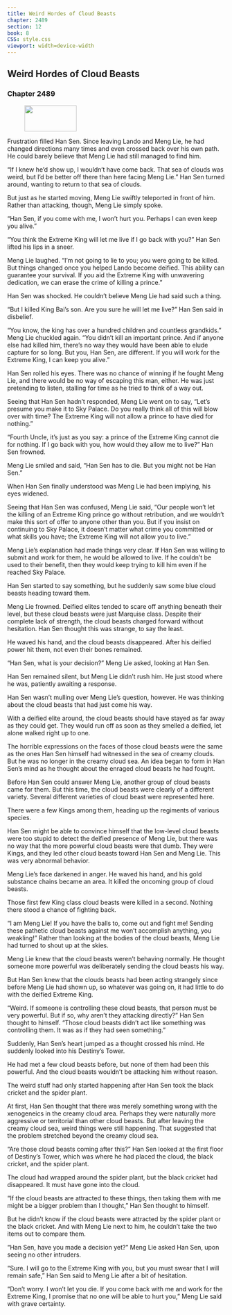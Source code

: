 ```yaml
---
title: Weird Hordes of Cloud Beasts
chapter: 2489
section: 12
book: 8
CSS: style.css
viewport: width=device-width
---
```


## Weird Hordes of Cloud Beasts

### Chapter 2489

<figure>
	<img src="../Images/gem.gif" alt="" id="gem" width="120" height="60" />
</figure>

Frustration filled Han Sen. Since leaving Lando and Meng Lie, he had changed directions many times and even crossed back over his own path. He could barely believe that Meng Lie had still managed to find him.

“If I knew he’d show up, I wouldn’t have come back. That sea of clouds was weird, but I’d be better off there than here facing Meng Lie.” Han Sen turned around, wanting to return to that sea of clouds.

But just as he started moving, Meng Lie swiftly teleported in front of him. Rather than attacking, though, Meng Lie simply spoke.

“Han Sen, if you come with me, I won’t hurt you. Perhaps I can even keep you alive.”

“You think the Extreme King will let me live if I go back with you?” Han Sen lifted his lips in a sneer.

Meng Lie laughed. “I’m not going to lie to you; you were going to be killed. But things changed once you helped Lando become deified. This ability can guarantee your survival. If you aid the Extreme King with unwavering dedication, we can erase the crime of killing a prince.”

Han Sen was shocked. He couldn’t believe Meng Lie had said such a thing.

“But I killed King Bai’s son. Are you sure he will let me live?” Han Sen said in disbelief.

“You know, the king has over a hundred children and countless grandkids.” Meng Lie chuckled again. “You didn’t kill an important prince. And if anyone else had killed him, there’s no way they would have been able to elude capture for so long. But you, Han Sen, are different. If you will work for the Extreme King, I can keep you alive.”

Han Sen rolled his eyes. There was no chance of winning if he fought Meng Lie, and there would be no way of escaping this man, either. He was just pretending to listen, stalling for time as he tried to think of a way out.

Seeing that Han Sen hadn’t responded, Meng Lie went on to say, “Let’s presume you make it to Sky Palace. Do you really think all of this will blow over with time? The Extreme King will not allow a prince to have died for nothing.”

“Fourth Uncle, it’s just as you say: a prince of the Extreme King cannot die for nothing. If I go back with you, how would they allow me to live?” Han Sen frowned.

Meng Lie smiled and said, “Han Sen has to die. But you might not be Han Sen.”

When Han Sen finally understood was Meng Lie had been implying, his eyes widened.

Seeing that Han Sen was confused, Meng Lie said, “Our people won’t let the killing of an Extreme King prince go without retribution, and we wouldn’t make this sort of offer to anyone other than you. But if you insist on continuing to Sky Palace, it doesn’t matter what crime you committed or what skills you have; the Extreme King will not allow you to live.”

Meng Lie’s explanation had made things very clear. If Han Sen was willing to submit and work for them, he would be allowed to live. If he couldn’t be used to their benefit, then they would keep trying to kill him even if he reached Sky Palace.

Han Sen started to say something, but he suddenly saw some blue cloud beasts heading toward them.

Meng Lie frowned. Deified elites tended to scare off anything beneath their level, but these cloud beasts were just Marquise class. Despite their complete lack of strength, the cloud beasts charged forward without hesitation. Han Sen thought this was strange, to say the least.

He waved his hand, and the cloud beasts disappeared. After his deified power hit them, not even their bones remained.

“Han Sen, what is your decision?” Meng Lie asked, looking at Han Sen.

Han Sen remained silent, but Meng Lie didn’t rush him. He just stood where he was, patiently awaiting a response.

Han Sen wasn’t mulling over Meng Lie’s question, however. He was thinking about the cloud beasts that had just come his way.

With a deified elite around, the cloud beasts should have stayed as far away as they could get. They would run off as soon as they smelled a deified, let alone walked right up to one.

The horrible expressions on the faces of those cloud beasts were the same as the ones Han Sen himself had witnessed in the sea of creamy clouds. But he was no longer in the creamy cloud sea. An idea began to form in Han Sen’s mind as he thought about the enraged cloud beasts he had fought.

Before Han Sen could answer Meng Lie, another group of cloud beasts came for them. But this time, the cloud beasts were clearly of a different variety. Several different varieties of cloud beast were represented here.

There were a few Kings among them, heading up the regiments of various species.

Han Sen might be able to convince himself that the low-level cloud beasts were too stupid to detect the deified presence of Meng Lie, but there was no way that the more powerful cloud beasts were that dumb. They were Kings, and they led other cloud beasts toward Han Sen and Meng Lie. This was very abnormal behavior.

Meng Lie’s face darkened in anger. He waved his hand, and his gold substance chains became an area. It killed the oncoming group of cloud beasts.

Those first few King class cloud beasts were killed in a second. Nothing there stood a chance of fighting back.

“I am Meng Lie! If you have the balls to, come out and fight me! Sending these pathetic cloud beasts against me won’t accomplish anything, you weakling!” Rather than looking at the bodies of the cloud beasts, Meng Lie had turned to shout up at the skies.

Meng Lie knew that the cloud beasts weren’t behaving normally. He thought someone more powerful was deliberately sending the cloud beasts his way.

But Han Sen knew that the clouds beasts had been acting strangely since before Meng Lie had shown up, so whatever was going on, it had little to do with the deified Extreme King.

“Weird. If someone is controlling these cloud beasts, that person must be very powerful. But if so, why aren’t they attacking directly?” Han Sen thought to himself. “Those cloud beasts didn’t act like something was controlling them. It was as if they had seen something.”

Suddenly, Han Sen’s heart jumped as a thought crossed his mind. He suddenly looked into his Destiny’s Tower.

He had met a few cloud beasts before, but none of them had been this powerful. And the cloud beasts wouldn’t be attacking him without reason.

The weird stuff had only started happening after Han Sen took the black cricket and the spider plant.

At first, Han Sen thought that there was merely something wrong with the xenogeneics in the creamy cloud area. Perhaps they were naturally more aggressive or territorial than other cloud beasts. But after leaving the creamy cloud sea, weird things were still happening. That suggested that the problem stretched beyond the creamy cloud sea.

“Are those cloud beasts coming after this?” Han Sen looked at the first floor of Destiny’s Tower, which was where he had placed the cloud, the black cricket, and the spider plant.

The cloud had wrapped around the spider plant, but the black cricket had disappeared. It must have gone into the cloud.

“If the cloud beasts are attracted to these things, then taking them with me might be a bigger problem than I thought,” Han Sen thought to himself.

But he didn’t know if the cloud beasts were attracted by the spider plant or the black cricket. And with Meng Lie next to him, he couldn’t take the two items out to compare them.

“Han Sen, have you made a decision yet?” Meng Lie asked Han Sen, upon seeing no other intruders.

“Sure. I will go to the Extreme King with you, but you must swear that I will remain safe,” Han Sen said to Meng Lie after a bit of hesitation.

“Don’t worry. I won’t let you die. If you come back with me and work for the Extreme King, I promise that no one will be able to hurt you,” Meng Lie said with grave certainty.